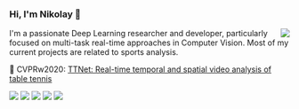 

### Hi, I'm Nikolay 👋
<a href="#">
<img align="right" src="https://github-readme-stats.vercel.app/api?username=nikolasent&show_icons=true&hide_border=false&icon_color=586069&hide=contribs">
</a>
I'm a passionate Deep Learning researcher and developer, particularly focused on multi-task real-time approaches in Computer Vision. Most of my current projects are related to sports analysis.


📄 CVPRw2020: [TTNet: Real-time temporal and spatial video analysis of table tennis](https://openaccess.thecvf.com/content_CVPRW_2020/html/w53/Voeikov_TTNet_Real-Time_Temporal_and_Spatial_Video_Analysis_of_Table_Tennis_CVPRW_2020_paper.html)

![](https://img.shields.io/badge/-PyTorch-e34f26?style=flat-square&logo=PyTorch&logoColor=fff)
![](https://img.shields.io/badge/-TensorFlow-e34f26?style=flat-square&logo=TensorFlow&logoColor=fff)
![](https://img.shields.io/badge/-TFLite-e34f26?style=flat-square&logo=TensorFlow&logoColor=fff)
![](https://img.shields.io/badge/-Python-333?style=flat-square&logo=Python&logoColor=fff)
![](https://img.shields.io/badge/-C/C++-333?style=flat-square&logo=C&logoColor=fff)

<!--
**NikolasEnt/nikolasent** is a ✨ _special_ ✨ repository because its `README.md` (this file) appears on your GitHub profile.

Here are some ideas to get you started:

- 🔭 I’m currently working on ...
- 🌱 I’m currently learning ...
- 👯 I’m looking to collaborate on ...
- 🤔 I’m looking for help with ...
- 💬 Ask me about ...
- 📫 How to reach me: ...
- 😄 Pronouns: ...
- ⚡ Fun fact: ...
-->
